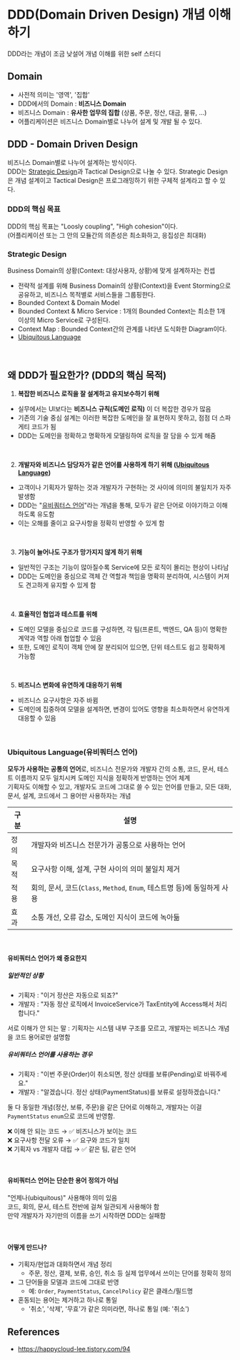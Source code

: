 # DDD(Domain Driven Design) 개념 이해하기
DDD라는 개념이 조금 낮설어 개념 이해를 위한 self 스터디

## Domain
- 사전적 의미는 '영역', '집합'
- DDD에서의 Domain : **비즈니스 Domain**
- 비즈니스 Domain : **유사한 업무의 집합** (상품, 주문, 정산, 대금, 물류, ...)
- 어플리케이션은 비즈니스 Domain별로 나누어 설계 및 개발 될 수 있다.

## DDD - Domain Driven Design
비즈니스 Domain별로 나누어 설계하는 방식이다.  
DDD는 [Strategic Design](#strategic-design)과 Tactical Design으로 나눌 수 있다. Strategic Design은 개념 설계이고 Tactical Design은 프로그래밍하기 위한 구체적 설계라고 할 수 있다.

### DDD의 핵심 목표
DDD의 핵심 목표는 "Loosly coupling", "High cohesion"이다.  
(어플리케이션 또는 그 안의 모듈간의 의존성은 최소화하고, 응집성은 최대화)

### Strategic Design
Business Domain의 상황(Context: 대상사용자, 상황)에 맞게 설계하자는 컨셉
- 전략적 설계를 위해 Business Domain의 상황(Context)을 Event Storming으로 공유하고, 비즈니스 목적별로 서비스들을 그룹핑한다.
- Bounded Context & Domain Model
- Bounded Context & Micro Service : 1개의 Bounded Context는 최소한 1개 이상의 Micro Service로 구성된다.
- Context Map : Bounded Context간의 관계를 나타낸 도식화한 Diagram이다.
- [Ubiquitous Language](#ubiquitous-language유비쿼터스-언어)

<br/>

## 왜 DDD가 필요한가? (DDD의 핵심 목적)
1. **복잡한 비즈니스 로직을 잘 설계하고 유지보수하기 위해**
- 실무에서는 UI보다는 **비즈니스 규칙(도메인 로직)** 이 더 복잡한 경우가 많음
- 기존의 기술 중심 설계는 이러한 복잡한 도메인을 잘 표현하지 못하고, 점점 더 스파게티 코드가 됨
- DDD는 도메인을 정확하고 명확하게 모델링하여 로직을 잘 담을 수 있게 해줌

<br/>

2. **개발자와 비즈니스 담당자가 같은 언어를 사용하게 하기 위해 ([Ubiquitous Language](#ubiquitous-language유비쿼터스-언어))**
- 고객이나 기획자가 말하는 것과 개발자가 구현하는 것 사이에 의미의 불일치가 자주 발생함
- DDD는 "[유비쿼터스 언어](#ubiquitous-language유비쿼터스-언어)"라는 개념을 통해, 모두가 같은 단어로 이야기하고 이해하도록 유도함
- 이는 오해를 줄이고 요구사항을 정확히 반영할 수 있게 함

<br/>

3. **기능이 늘어나도 구조가 망가지지 않게 하기 위해**
- 일반적인 구조는 기능이 많아질수록 Service에 모든 로직이 몰리는 현상이 나타남
- DDD는 도메인을 중심으로 객체 간 역할과 책임을 명확히 분리하여, 시스템이 커져도 견고하게 유지할 수 있게 함

<br/>

4. **효율적인 협업과 테스트를 위해**
- 도메인 모델을 중심으로 코드를 구성하면, 각 팀(프론트, 백엔드, QA 등)이 명확한 계약과 역할 아래 협업할 수 있음
- 또한, 도메인 로직이 객체 안에 잘 분리되어 있으면, 단위 테스트도 쉽고 정확하게 가능함

<br/>

5. **비즈니스 변화에 유연하게 대응하기 위해**
- 비즈니스 요구사항은 자주 바뀜
- 도메인에 집중하여 모델을 설계하면, 변경이 있어도 영향을 최소화하면서 유연하게 대응할 수 있음

<br/>

### Ubiquitous Language(유비쿼터스 언어)
**모두가 사용하는 공통의 언어**로, 비즈니스 전문가와 개발자 간의 소통, 코드, 문서, 테스트 이름까지 모두 일치시켜 도메인 지식을 정확하게 반영하는 언어 체계  
기획자도 이해할 수 있고, 개발자도 코드에 그대로 쓸 수 있는 언어를 만들고, 모든 대화, 문서, 설계, 코드에서 그 용어만 사용하자는 개념

|구분|설명|
|---|---|
|정의|개발자와 비즈니스 전문가가 공통으로 사용하는 언어|
|목적|요구사항 이해, 설계, 구현 사이의 의미 불일치 제거|
|적용|회의, 문서, 코드(`Class`, `Method`, `Enum`, 테스트명 등)에 동일하게 사용|
|효과|소통 개선, 오류 감소, 도메인 지식이 코드에 녹아듦|

<br/>

#### 유비쿼터스 언어가 왜 중요한지
##### 일반적인 상황
- 기획자 : "이거 정산은 자동으로 되죠?"
- 개발자 : "자동 정산 로직에서 InvoiceService가 TaxEntity에 Access해서 처리합니다."

서로 이해가 안 되는 말 : 기획자는 시스템 내부 구조를 모르고, 개발자는 비즈니스 개념을 코드 용어로만 설명함

##### 유비쿼터스 언어를 사용하는 경우
- 기획자 : "이번 주문(Order)이 취소되면, 정산 상태를 보류(Pending)로 바꿔주세요."
- 개발자 : "알겠습니다. 정산 상태(PaymentStatus)를 보류로 설정하겠습니다."

둘 다 동일한 개념(정산, 보류, 주문)을 같은 단어로 이해하고, 개발자는 이걸 `PaymentStatus` `enum`으로 코드에 반영함.

❌ 이해 안 되는 코드 → ✅ 비즈니스가 보이는 코드  
❌ 요구사항 전달 오류 → ✅ 요구와 코드가 일치  
❌ 기획자 vs 개발자 대립 → ✅ 같은 팀, 같은 언어

<br/>

#### 유비쿼터스 언어는 단순한 용어 정의가 아님
"언제나(ubiquitous)" 사용해야 의미 있음  
코드, 회의, 문서, 테스트 전반에 걸쳐 일관되게 사용해야 함  
만약 개발자가 자기만의 이름을 쓰기 시작하면 DDD는 실패함

<br/>

#### 어떻게 만드나?
- 기획자/현업과 대화하면서 개념 정리
  - 주문, 정산, 결제, 보류, 승인, 취소 등 실제 업무에서 쓰이는 단어를 정확히 정의
- 그 단어들을 모델과 코드에 그대로 반영
  - 예: `Order`, `PaymentStatus`, `CancelPolicy` 같은 클래스/필드명
- 혼동되는 용어는 제거하고 하나로 통일
  - '취소', '삭제', '무효'가 같은 의미라면, 하나로 통일 (예: '취소')

## References
- https://happycloud-lee.tistory.com/94